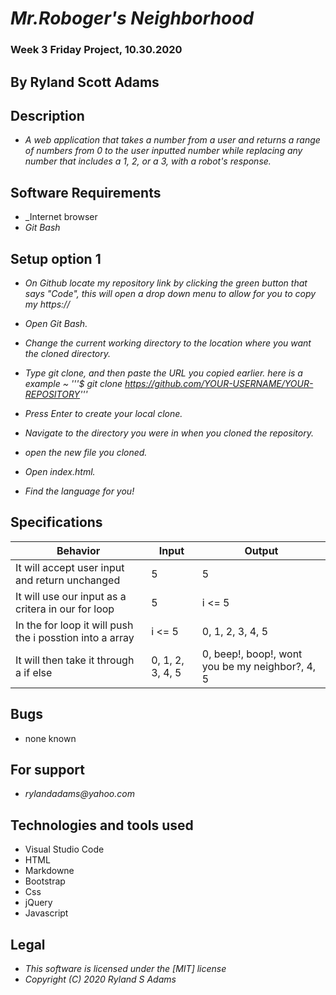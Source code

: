 # _Mr.Roboger's Neighborhood_
### Week 3 Friday Project, 10.30.2020
## By Ryland Scott Adams
## Description 
* _A web application that takes a number from a user and returns a range of numbers from 0 to the user inputted number while replacing any number that includes a 1, 2, or a 3, with a robot's response._

## Software Requirements
* _Internet browser
* _Git Bash_

## Setup option 1
* _On Github locate my repository link by clicking the green button that says "Code", this will open a drop down menu to allow for you to copy my https://_

* _Open Git Bash._ 

* _Change the current working directory to the location where you want the cloned directory._

* _Type git clone, and then paste the URL you copied earlier. here is a example ~ '''$ git clone https://github.com/YOUR-USERNAME/YOUR-REPOSITORY'''_

* _Press Enter to create your local clone._

* _Navigate to the directory you were in when you cloned the repository._

* _open the new file you cloned._

* _Open index.html._

* _Find the language for you!_

## Specifications

| Behavior | Input | Output |
|-------------------------------------------------|--------|--------|
| It will accept user input and return unchanged | 5 | 5 |
| It will use our input as a critera in our for loop | 5 | i <= 5|
| In the for loop it will push the i posstion into a array| i <= 5 | 0, 1, 2, 3, 4, 5 |
| It will then take it through a if else | 0, 1, 2, 3, 4, 5 | 0, beep!, boop!, wont you be my neighbor?, 4, 5 |

## Bugs
* none known

## For support
* _rylandadams@yahoo.com_

## Technologies and tools used

- Visual Studio Code
- HTML
- Markdowne
- Bootstrap
- Css
- jQuery
- Javascript

## Legal 
* _This software is licensed under the [MIT] license_
* _Copyright (C) 2020 Ryland S Adams_
